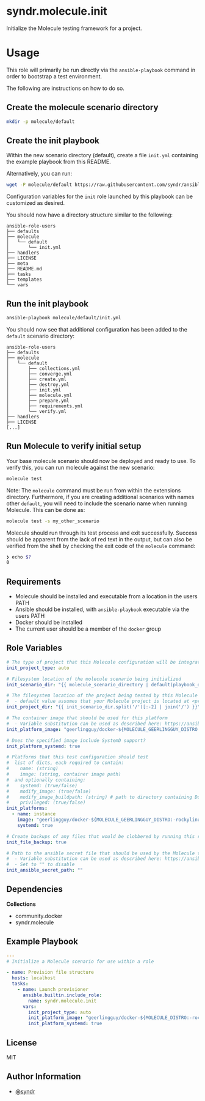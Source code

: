 syndr.molecule.init
=========

Initialize the Molecule testing framework for a project.

# Usage

This role will primarily be run directly via the `ansible-playbook` command in order to bootstrap a test environment.

The following are instructions on how to do so.

## Create the molecule scenario directory

```bash
mkdir -p molecule/default
```

## Create the init playbook

Within the new scenario directory (default), create a file `init.yml` containing the example playbook from this README.

Alternatively, you can run:
```bash
wget -P molecule/default https://raw.githubusercontent.com/syndr/ansible-collection-molecule/main/roles/init/files/init.yml
```

Configuration variables for the `init` role launched by this playbook can be customized as desired.

You should now have a directory structure similar to the following:
```
ansible-role-users
├── defaults
├── molecule
│   └── default
│       └── init.yml
├── handlers
├── LICENSE
├── meta
├── README.md
├── tasks
├── templates
└── vars
```

## Run the init playbook

```bash
ansible-playbook molecule/default/init.yml
```

You should now see that additional configuration has been added to the `default` scenario directory:  
```
ansible-role-users
├── defaults
├── molecule
│   └── default
│       ├── collections.yml
│       ├── converge.yml
│       ├── create.yml
│       ├── destroy.yml
│       ├── init.yml
│       ├── molecule.yml
│       ├── prepare.yml
│       ├── requirements.yml
│       └── verify.yml
├── handlers
├── LICENSE
[...]
```

## Run Molecule to verify initial setup

Your base molecule scenario should now be deployed and ready to use. To verify this, you can run molecule against the new scenario:

```bash
molecule test
```

Note: The `molecule` command must be run from within the extensions directory. Furthermore, if you are creating additional scenarios with names other `default`, you will need to include the scenario name when running Molecule. This can be done as:  
```bash
molecule test -s my_other_scenario
```

Molecule should run through its test process and exit successfully. Success should be apparent from the lack of red text in the output, but can also be verified from the shell by checking the exit code of the `molecule` command:

```bash
❯ echo $?                                         
0
```

Requirements
------------

* Molecule should be installed and executable from a location in the users PATH
* Ansible should be installed, with `ansible-playbook` executable via the users PATH
* Docker should be installed
* The current user should be a member of the `docker` group

Role Variables
--------------

```yaml
# The type of project that this Molecule configuration will be integrated into
init_project_type: auto

# Filesystem location of the molecule scenario being initialized
init_scenario_dir: "{{ molecule_scenario_directory | default(playbook_dir) }}"

# The filesystem location of the project being tested by this Molecule configuration
#  - default value assumes that your Molecule project is located at <project dir>/molecule/<scenario>
init_project_dir: "{{ init_scenario_dir.split('/')[:-2] | join('/') }}"

# The container image that should be used for this platform
#  - Variable substitution can be used as described here: https://ansible.readthedocs.io/projects/molecule/configuration/#variable-substitution
init_platform_image: "geerlingguy/docker-${MOLECULE_GEERLINGGUY_DISTRO:-rockylinux9}-ansible:latest"

# Does the specified image include SystemD support?
init_platform_systemd: true

# Platforms that this test configuration should test
#  list of dicts, each required to contain:
#    name: (string)
#    image: (string, container image path)
#  and optionally containing:
#    systemd: (true/false)
#    modify_image: (true/false)
#    modify_image_buildpath: (string) # path to directory containing Dockerfile
#    privileged: (true/false)
init_platforms:
  - name: instance
    image: "geerlingguy/docker-${MOLECULE_GEERLINGGUY_DISTRO:-rockylinux9}-ansible:latest"
    systemd: true

# Create backups of any files that would be clobbered by running this role
init_file_backup: true

# Path to the ansible secret file that should be used by the Molecule test
#  - Variable substitution can be used as described here: https://ansible.readthedocs.io/projects/molecule/configuration/#variable-substitution
#  - Set to "" to disable
init_ansible_secret_path: ""
```

Dependencies
------------

**Collections**  
* community.docker
* syndr.molecule

Example Playbook
----------------

```yaml
---
# Initialize a Molecule scenario for use within a role

- name: Provision file structure
  hosts: localhost
  tasks:
    - name: Launch provisioner
      ansible.builtin.include_role:
        name: syndr.molecule.init
      vars:
        init_project_type: auto
        init_platform_image: "geerlingguy/docker-${MOLECULE_DISTRO:-rockylinux9}-ansible:latest"
        init_platform_systemd: true
```

License
-------

MIT

Author Information
------------------

- [@syndr](https://github.com/syndr/)

